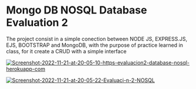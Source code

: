 # Mongo DB NOSQL Database Evaluation 2

The project consist in a simple conection between NODE JS, EXPRESS.JS, EJS, BOOTSTRAP and MongoDB, with the purpose of practice learned in class, for it create a CRUD with a simple interface

[![Screenshot-2022-11-21-at-20-05-10-https-evaluacion2-database-nosql-herokuapp-com](https://i.postimg.cc/DwRQWmJ2/Screenshot-2022-11-21-at-20-05-10-https-evaluacion2-database-nosql-herokuapp-com.png)](https://postimg.cc/bZHSWy9M)  

[![Screenshot-2022-11-21-at-20-05-22-Evaluaci-n-2-NOSQL](https://i.postimg.cc/XYrc79vH/Screenshot-2022-11-21-at-20-05-22-Evaluaci-n-2-NOSQL.png)](https://postimg.cc/75yTKG00)
